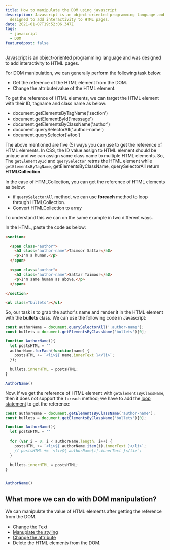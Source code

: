 ```yaml
---
title: How to manipulate the DOM using javascript
description: Javascript is an object-oriented programming language and was
  designed to add interactivity to HTML pages.
date: 2021-01-07T19:52:06.347Z
tags:
  - javascript
  - DOM
featuredpost: false
---
```

[Javascript](https://taimoorsattar.dev/blogs/javascript) is an object-oriented programming language and was designed to add interactivity to HTML pages.

For DOM manipulation, we can generally perform the following task below:

- Get the reference of the HTML element from the DOM.
- Change the attribute/value of the HTML element.

To get the reference of HTML elements, we can target the HTML element with their ID, tagname and class name as below:

- document.getElementsByTagName('section')
- document.getElementById('message')
- document.getElementsByClassName('author')
- document.querySelectorAll('.author-name')
- document.querySelector('#foo')

The above mentioned are five (5) ways you can use to get the reference of HTML elements. In CSS, the ID value assign to HTML element should be unique and we can assign same class name to multiple HTML elements. So, The `getElementById` and `querySelector` retrns the HTML element while `getElementsByTagName`, getElementsByClassName, querySelectorAll return **HTMLCollection**.

In the case of HTMLCollection, you can get the reference of HTML elements as below:

- if `querySelectorAll` method, we can use **foreach** method to loop through HTMLCollection.
- Convert HTMLCollection to array

To understand this we can on the same example in two different ways.

In the HTML, paste the code as below:

```html
<section>
  
  <span class="author">
    <h3 class="author-name">Taimoor Sattar</h3>
    <p>I'm a human.</p>
  </span>
  
  <span class="author">
    <h3 class="author-name">Sattar Taimoor</h3>
    <p>I'm same human as above.</p>
  </span>
    
</section>

<ul class="bullets"></ul>
```

So, our task is to grab the author's name and render it in the HTML element with the **bullets** class. We can use the following code in Javascript:

```javascript
const authorName = document.querySelectorAll('.author-name');
const bullets = document.getElementsByClassName('bullets')[0];

function AuthorName(){
  let postsHTML = ''
  authorName.forEach(function(name) {
    postsHTML += `<li>${ name.innerText }</li>`;
  });
  
  bullets.innerHTML = postsHTML;
}

AuthorName()
```

Now, if we get the reference of HTML element with `getElementsByClassName`, then it does not support the `foreach` method; we have to add the [loop statement](https://taimoorsattar.dev/blogs/loop-through-an-array-in-javascript) to get the reference: 

```javascript
const authorName = document.getElementsByClassName('author-name');
const bullets = document.getElementsByClassName('bullets')[0];

function AuthorName(){
  let postsHTML = ''
  
  for (var i = 0; i < authorName.length; i++) {
    postsHTML += `<li>${ authorName.item(i).innerText }</li>`;
    // postsHTML += `<li>${ authorName[i].innerText }</li>`;
  }
  
  bullets.innerHTML = postsHTML;
}


AuthorName()
```

## What more we can do with DOM manipulation?

We can manipulate the value of HTML elements after getting the reference from the DOM.

- Change the Text
- [Manuplate the styling](https://taimoorsattar.dev/blogs/css-with-javascript)
- [Change the attribute](https://taimoorsattar.dev/blogs/guide-to-the-customs-data-attributes)
- Delete the HTML elements from the DOM.
